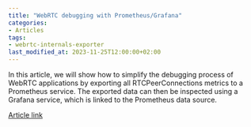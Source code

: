 ```yaml
---
title: "WebRTC debugging with Prometheus/Grafana"
categories:
- Articles
tags:
- webrtc-internals-exporter
last_modified_at: 2023-11-25T12:00:00+02:00
---
```


In this article, we will show how to simplify the debugging process of WebRTC applications by exporting all RTCPeerConnections metrics to a Prometheus service. The exported data can then be inspected using a Grafana service, which is linked to the Prometheus data source.

[Article link](https://medium.com/@vpalmisano/webrtc-debugging-with-prometheus-grafana-254b6ac71063)
